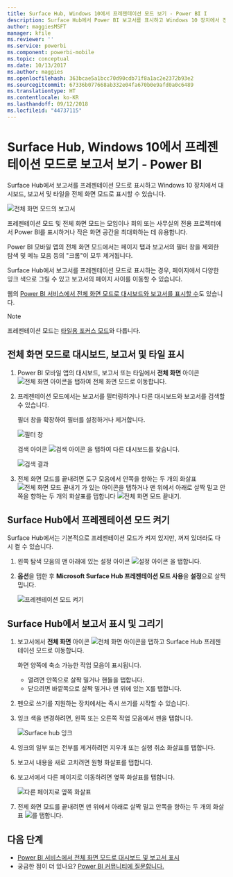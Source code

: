 ```yaml
---
title: Surface Hub, Windows 10에서 프레젠테이션 모드 보기 - Power BI I
description: Surface Hub에서 Power BI 보고서를 표시하고 Windows 10 장치에서 전체 화면 모드로 Power BI 대시보드, 보고서 및 타일을 표시하는 방법을 알아보세요.
author: maggiesMSFT
manager: kfile
ms.reviewer: ''
ms.service: powerbi
ms.component: powerbi-mobile
ms.topic: conceptual
ms.date: 10/13/2017
ms.author: maggies
ms.openlocfilehash: 363bcae5a1bcc70d90cdb71f8a1ac2e2372b93e2
ms.sourcegitcommit: 67336b077668ab332e04fa670b0e9afd0a0c6489
ms.translationtype: HT
ms.contentlocale: ko-KR
ms.lasthandoff: 09/12/2018
ms.locfileid: "44737115"
---
```

# <a name="view-reports-in-presentation-mode-on-surface-hub-and-windows-10---power-bi"></a>Surface Hub, Windows 10에서 프레젠테이션 모드로 보고서 보기 - Power BI
Surface Hub에서 보고서를 프레젠테이션 모드로 표시하고 Windows 10 장치에서 대시보드, 보고서 및 타일을 전체 화면 모드로 표시할 수 있습니다. 

![전체 화면 모드의 보고서](./media/mobile-windows-10-app-presentation-mode/power-bi-presentation-mode.png)

프레젠테이션 모드 및 전체 화면 모드는 모임이나 회의 또는 사무실의 전용 프로젝터에서 Power BI를 표시하거나 작은 화면 공간을 최대화하는 데 유용합니다. 

Power BI 모바일 앱의 전체 화면 모드에서는 페이지 탭과 보고서의 필터 창을 제외한 탐색 및 메뉴 모음 등의 "크롬"이 모두 제거됩니다.

Surface Hub에서 보고서를 프레젠테이션 모드로 표시하는 경우, 페이지에서 다양한 잉크 색으로 그릴 수 있고 보고서의 페이지 사이를 이동할 수 있습니다.

웹의 [Power BI 서비스에서 전체 화면 모드로 대시보드와 보고서를 표시할 수](../../service-fullscreen-mode.md)도 있습니다.

> [!NOTE]
> 프레젠테이션 모드는 [타일용 포커스 모드](mobile-tiles-in-the-mobile-apps.md)와 다릅니다.
> 
> 

## <a name="display-dashboards-reports-and-tiles-in-full-screen-mode"></a>전체 화면 모드로 대시보드, 보고서 및 타일 표시
1. Power BI 모바일 앱의 대시보드, 보고서 또는 타일에서 **전체 화면** 아이콘 ![전체 화면 아이콘](././media/mobile-windows-10-app-presentation-mode/power-bi-full-screen-icon.png)을 탭하여 전체 화면 모드로 이동합니다.
2. 프레젠테이션 모드에서는 보고서를 필터링하거나 다른 대시보드와 보고서를 검색할 수 있습니다.
   
    필더 창을 확장하여 필터를 설정하거나 제거합니다.
   
    ![필터 창](./media/mobile-windows-10-app-presentation-mode/power-bi-windows-10-presentation-filter.png)
   
     검색 아이콘 ![검색 아이콘](./media/mobile-windows-10-app-presentation-mode/power-bi-windows-10-presentation-search-icon.png) 을 탭하여 다른 대시보드를 찾습니다.
   
    ![검색 결과](./media/mobile-windows-10-app-presentation-mode/power-bi-windows-10-search.png)
3. 전체 화면 모드를 끝내려면 도구 모음에서 안쪽을 향하는 두 개의 화살표 ![전체 화면 모드 끝내기](./media/mobile-windows-10-app-presentation-mode/power-bi-windows-10-exit-full-screen-icon.png) 가 있는 아이콘을 탭하거나 맨 위에서 아래로 살짝 밀고 안쪽을 향하는 두 개의 화살표를 탭합니다 ![전체 화면 모드 끝내기](./media/mobile-windows-10-app-presentation-mode/power-bi-windows-10-exit-full-screen-hub-icon.png).

## <a name="turn-on-presentation-mode-for-surface-hub"></a>Surface Hub에서 프레젠테이션 모드 켜기
Surface Hub에서는 기본적으로 프레젠테이션 모드가 켜져 있지만, 꺼져 있더라도 다시 켤 수 있습니다.

1. 왼쪽 탐색 모음의 맨 아래에 있는 설정 아이콘 ![설정 아이콘](./media/mobile-windows-10-app-presentation-mode/power-bi-settings-icon.png) 을 탭합니다.
2. **옵션**을 탭한 후 **Microsoft Surface Hub 프레젠테이션 모드 사용**을 **설정**으로 살짝 밉니다.
   
    ![프레젠테이션 모드 켜기](./media/mobile-windows-10-app-presentation-mode/power-bi-turn-on-presentation-mode.png)

## <a name="display-and-draw-on-reports-on-surface-hub"></a>Surface Hub에서 보고서 표시 및 그리기
1. 보고서에서 **전체 화면** 아이콘 ![전체 화면 아이콘](././media/mobile-windows-10-app-presentation-mode/power-bi-full-screen-icon.png)을 탭하고 Surface Hub 프레젠테이션 모드로 이동합니다.
   
    화면 양쪽에 축소 가능한 작업 모음이 표시됩니다. 
   
   * 열려면 안쪽으로 살짝 밀거나 핸들을 탭합니다.
   * 닫으려면 바깥쪽으로 살짝 밀거나 맨 위에 있는 X를 탭합니다.
2. 펜으로 쓰기를 지원하는 장치에서는 즉시 쓰기를 시작할 수 있습니다. 
3. 잉크 색을 변경하려면, 왼쪽 또는 오른쪽 작업 모음에서 펜을 탭합니다.
   
    ![Surface hub 잉크](./media/mobile-windows-10-app-presentation-mode/power-bi-windows-10-surface-hub-ink.png)
4. 잉크의 일부 또는 전부를 제거하려면 지우개 또는 실행 취소 화살표를 탭합니다.
5. 보고서 내용을 새로 고치려면 원형 화살표를 탭합니다.
6. 보고서에서 다른 페이지로 이동하려면 옆쪽 화살표를 탭합니다.
   
    ![다른 페이지로 옆쪽 화살표](./media/mobile-windows-10-app-presentation-mode/power-bi-windows-10-surface-hub-arrows.png)
7. 전제 화면 모드를 끝내려면 맨 위에서 아래로 살짝 밀고 안쪽을 향하는 두 개의 화살표 ![](./media/mobile-windows-10-app-presentation-mode/power-bi-windows-10-exit-full-screen-hub-icon.png)를 탭합니다.

## <a name="next-steps"></a>다음 단계
* [Power BI 서비스에서 전체 화면 모드로 대시보드 및 보고서 표시](../../service-fullscreen-mode.md)
* 궁금한 점이 더 있나요? [Power BI 커뮤니티에 질문합니다.](http://community.powerbi.com/)

